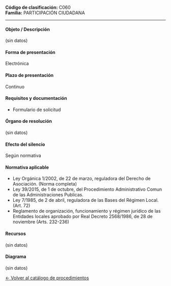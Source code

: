 
**Código de clasificación:** C060  
**Familia:** PARTICIPACIÓN CIUDADANA

---

#### Objeto / Descripción

(sin datos)

#### Forma de presentación

Electrónica

#### Plazo de presentación

Continuo

#### Requisitos y documentación


- Formulario de solicitud

#### Órgano de resolución

(sin datos)

#### Efecto del silencio

Según normativa

#### Normativa aplicable


- Ley Orgánica 1/2002, de 22 de marzo, reguladora del Derecho de Asociación. (Norma completa)
- Ley 39/2015, de 1 de octubre, del Procedimiento Administrativo Comun de las Administraciones Publicas.
- Ley 7/1985, de 2 de abril, reguladora de las Bases del Régimen Local. (Art. 72)
- Reglamento de organización, funcionamiento y régimen jurídico de las Entidades locales aprobado por Real Decreto 2568/1986, de 28 de noviembre (Arts. 232-236)

#### Recursos

(sin datos)

#### Diagrama

(sin datos)

 
[← Volver al catálogo de procedimientos](../buscador.md)

